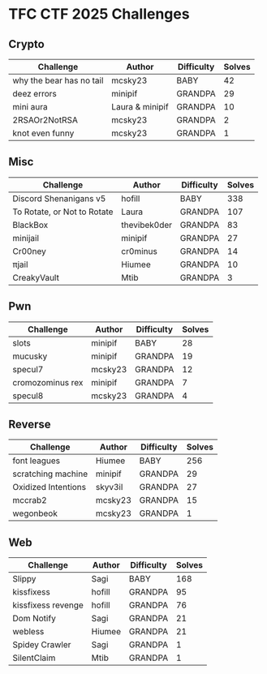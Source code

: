 # TFC CTF 2025 Challenges

## Crypto

Challenge|Author|Difficulty|Solves
-|-|-|-
why the bear has no tail|mcsky23|BABY|42
deez errors|minipif|GRANDPA|29
mini aura|Laura & minipif|GRANDPA|10
2RSAOr2NotRSA|mcsky23|GRANDPA|2
knot even funny|mcsky23|GRANDPA|1

## Misc

Challenge|Author|Difficulty|Solves
-|-|-|-
Discord Shenanigans v5|hofill|BABY|338
To Rotate, or Not to Rotate|Laura|GRANDPA|107
BlackBox|thevibek0der|GRANDPA|83
minijail|minipif|GRANDPA|27
Cr00ney|cr0minus|GRANDPA|14
πjail|Hiumee|GRANDPA|10
CreakyVault|Mtib|GRANDPA|3

## Pwn

Challenge|Author|Difficulty|Solves
-|-|-|-
slots|minipif|BABY|28
mucusky|minipif|GRANDPA|19
specul7|mcsky23|GRANDPA|12
cromozominus rex|minipif|GRANDPA|7
specul8|mcsky23|GRANDPA|4

## Reverse

Challenge|Author|Difficulty|Solves
-|-|-|-
font leagues|Hiumee|BABY|256
scratching machine|minipif|GRANDPA|29
Oxidized Intentions|skyv3il|GRANDPA|27
mccrab2|mcsky23|GRANDPA|15
wegonbeok|mcsky23|GRANDPA|1

## Web

Challenge|Author|Difficulty|Solves
-|-|-|-
Slippy|Sagi|BABY|168
kissfixess|hofill|GRANDPA|95
kissfixess revenge|hofill|GRANDPA|76
Dom Notify|Sagi|GRANDPA|21
webless|Hiumee|GRANDPA|21
Spidey Crawler|Sagi|GRANDPA|1
SilentClaim|Mtib|GRANDPA|1
